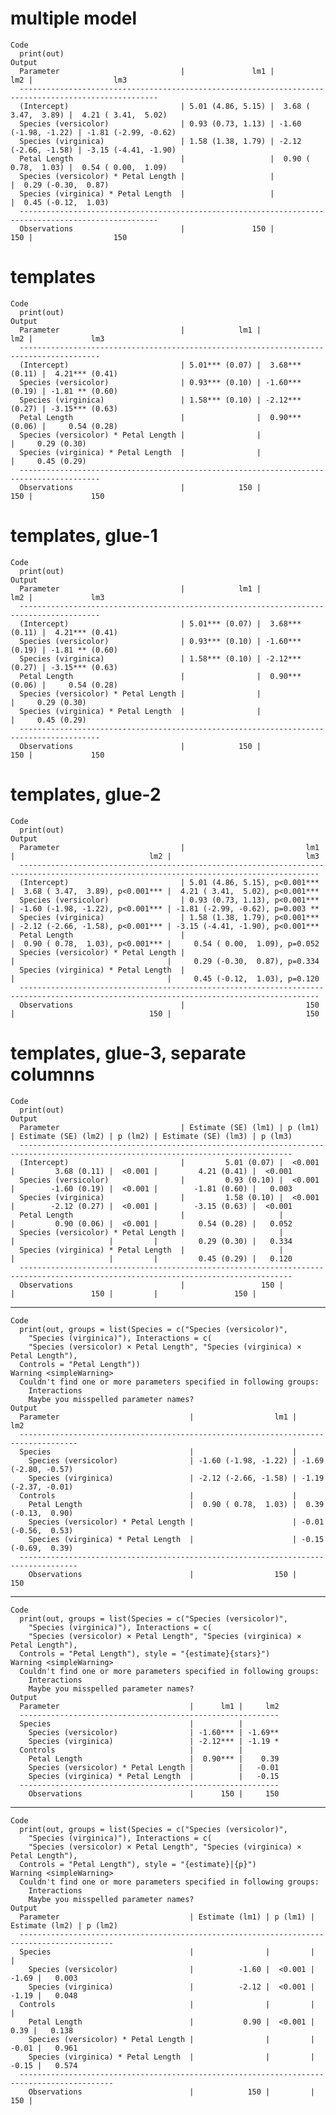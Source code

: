 # multiple model

    Code
      print(out)
    Output
      Parameter                           |               lm1 |                  lm2 |                  lm3
      -----------------------------------------------------------------------------------------------------
      (Intercept)                         | 5.01 (4.86, 5.15) |  3.68 ( 3.47,  3.89) |  4.21 ( 3.41,  5.02)
      Species (versicolor)                | 0.93 (0.73, 1.13) | -1.60 (-1.98, -1.22) | -1.81 (-2.99, -0.62)
      Species (virginica)                 | 1.58 (1.38, 1.79) | -2.12 (-2.66, -1.58) | -3.15 (-4.41, -1.90)
      Petal Length                        |                   |  0.90 ( 0.78,  1.03) |  0.54 ( 0.00,  1.09)
      Species (versicolor) * Petal Length |                   |                      |  0.29 (-0.30,  0.87)
      Species (virginica) * Petal Length  |                   |                      |  0.45 (-0.12,  1.03)
      -----------------------------------------------------------------------------------------------------
      Observations                        |               150 |                  150 |                  150

# templates

    Code
      print(out)
    Output
      Parameter                           |            lm1 |             lm2 |             lm3
      ----------------------------------------------------------------------------------------
      (Intercept)                         | 5.01*** (0.07) |  3.68*** (0.11) |  4.21*** (0.41)
      Species (versicolor)                | 0.93*** (0.10) | -1.60*** (0.19) | -1.81 ** (0.60)
      Species (virginica)                 | 1.58*** (0.10) | -2.12*** (0.27) | -3.15*** (0.63)
      Petal Length                        |                |  0.90*** (0.06) |     0.54 (0.28)
      Species (versicolor) * Petal Length |                |                 |     0.29 (0.30)
      Species (virginica) * Petal Length  |                |                 |     0.45 (0.29)
      ----------------------------------------------------------------------------------------
      Observations                        |            150 |             150 |             150

# templates, glue-1

    Code
      print(out)
    Output
      Parameter                           |            lm1 |             lm2 |             lm3
      ----------------------------------------------------------------------------------------
      (Intercept)                         | 5.01*** (0.07) |  3.68*** (0.11) |  4.21*** (0.41)
      Species (versicolor)                | 0.93*** (0.10) | -1.60*** (0.19) | -1.81 ** (0.60)
      Species (virginica)                 | 1.58*** (0.10) | -2.12*** (0.27) | -3.15*** (0.63)
      Petal Length                        |                |  0.90*** (0.06) |     0.54 (0.28)
      Species (versicolor) * Petal Length |                |                 |     0.29 (0.30)
      Species (virginica) * Petal Length  |                |                 |     0.45 (0.29)
      ----------------------------------------------------------------------------------------
      Observations                        |            150 |             150 |             150

# templates, glue-2

    Code
      print(out)
    Output
      Parameter                           |                           lm1 |                              lm2 |                              lm3
      -----------------------------------------------------------------------------------------------------------------------------------------
      (Intercept)                         | 5.01 (4.86, 5.15), p<0.001*** |  3.68 ( 3.47,  3.89), p<0.001*** |  4.21 ( 3.41,  5.02), p<0.001***
      Species (versicolor)                | 0.93 (0.73, 1.13), p<0.001*** | -1.60 (-1.98, -1.22), p<0.001*** | -1.81 (-2.99, -0.62), p=0.003 **
      Species (virginica)                 | 1.58 (1.38, 1.79), p<0.001*** | -2.12 (-2.66, -1.58), p<0.001*** | -3.15 (-4.41, -1.90), p<0.001***
      Petal Length                        |                               |  0.90 ( 0.78,  1.03), p<0.001*** |     0.54 ( 0.00,  1.09), p=0.052
      Species (versicolor) * Petal Length |                               |                                  |     0.29 (-0.30,  0.87), p=0.334
      Species (virginica) * Petal Length  |                               |                                  |     0.45 (-0.12,  1.03), p=0.120
      -----------------------------------------------------------------------------------------------------------------------------------------
      Observations                        |                           150 |                              150 |                              150

# templates, glue-3, separate columnns

    Code
      print(out)
    Output
      Parameter                           | Estimate (SE) (lm1) | p (lm1) | Estimate (SE) (lm2) | p (lm2) | Estimate (SE) (lm3) | p (lm3)
      -----------------------------------------------------------------------------------------------------------------------------------
      (Intercept)                         |         5.01 (0.07) |  <0.001 |         3.68 (0.11) |  <0.001 |         4.21 (0.41) |  <0.001
      Species (versicolor)                |         0.93 (0.10) |  <0.001 |        -1.60 (0.19) |  <0.001 |        -1.81 (0.60) |   0.003
      Species (virginica)                 |         1.58 (0.10) |  <0.001 |        -2.12 (0.27) |  <0.001 |        -3.15 (0.63) |  <0.001
      Petal Length                        |                     |         |         0.90 (0.06) |  <0.001 |         0.54 (0.28) |   0.052
      Species (versicolor) * Petal Length |                     |         |                     |         |         0.29 (0.30) |   0.334
      Species (virginica) * Petal Length  |                     |         |                     |         |         0.45 (0.29) |   0.120
      -----------------------------------------------------------------------------------------------------------------------------------
      Observations                        |                 150 |         |                 150 |         |                 150 |        

---

    Code
      print(out, groups = list(Species = c("Species (versicolor)",
        "Species (virginica)"), Interactions = c(
        "Species (versicolor) × Petal Length", "Species (virginica) × Petal Length"),
      Controls = "Petal Length"))
    Warning <simpleWarning>
      Couldn't find one or more parameters specified in following groups:
        Interactions
        Maybe you misspelled parameter names?
    Output
      Parameter                             |                  lm1 |                  lm2
      -----------------------------------------------------------------------------------
      Species                               |                      |                     
        Species (versicolor)                | -1.60 (-1.98, -1.22) | -1.69 (-2.80, -0.57)
        Species (virginica)                 | -2.12 (-2.66, -1.58) | -1.19 (-2.37, -0.01)
      Controls                              |                      |                     
        Petal Length                        |  0.90 ( 0.78,  1.03) |  0.39 (-0.13,  0.90)
        Species (versicolor) * Petal Length |                      | -0.01 (-0.56,  0.53)
        Species (virginica) * Petal Length  |                      | -0.15 (-0.69,  0.39)
      -----------------------------------------------------------------------------------
        Observations                        |                  150 |                  150

---

    Code
      print(out, groups = list(Species = c("Species (versicolor)",
        "Species (virginica)"), Interactions = c(
        "Species (versicolor) × Petal Length", "Species (virginica) × Petal Length"),
      Controls = "Petal Length"), style = "{estimate}{stars}")
    Warning <simpleWarning>
      Couldn't find one or more parameters specified in following groups:
        Interactions
        Maybe you misspelled parameter names?
    Output
      Parameter                             |      lm1 |     lm2
      ----------------------------------------------------------
      Species                               |          |        
        Species (versicolor)                | -1.60*** | -1.69**
        Species (virginica)                 | -2.12*** | -1.19 *
      Controls                              |          |        
        Petal Length                        |  0.90*** |    0.39
        Species (versicolor) * Petal Length |          |   -0.01
        Species (virginica) * Petal Length  |          |   -0.15
      ----------------------------------------------------------
        Observations                        |      150 |     150

---

    Code
      print(out, groups = list(Species = c("Species (versicolor)",
        "Species (virginica)"), Interactions = c(
        "Species (versicolor) × Petal Length", "Species (virginica) × Petal Length"),
      Controls = "Petal Length"), style = "{estimate}|{p}")
    Warning <simpleWarning>
      Couldn't find one or more parameters specified in following groups:
        Interactions
        Maybe you misspelled parameter names?
    Output
      Parameter                             | Estimate (lm1) | p (lm1) | Estimate (lm2) | p (lm2)
      -------------------------------------------------------------------------------------------
      Species                               |                |         |                |        
        Species (versicolor)                |          -1.60 |  <0.001 |          -1.69 |   0.003
        Species (virginica)                 |          -2.12 |  <0.001 |          -1.19 |   0.048
      Controls                              |                |         |                |        
        Petal Length                        |           0.90 |  <0.001 |           0.39 |   0.138
        Species (versicolor) * Petal Length |                |         |          -0.01 |   0.961
        Species (virginica) * Petal Length  |                |         |          -0.15 |   0.574
      -------------------------------------------------------------------------------------------
        Observations                        |            150 |         |            150 |        

